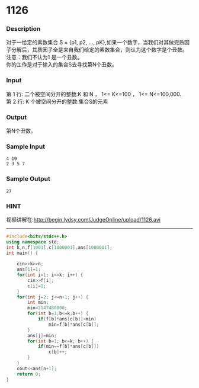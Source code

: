 # 1126
### Description
对于一给定的素数集合 S = {p1, p2, ..., pK},如果一个数字，当我们对其做完质因子分解后，其质因子全是来自我们给定的素数集合，则认为这个数字是个丑数。   
注意：我们不认为1 是一个丑数。    
你的工作是对于输入的集合S去寻找第N个丑数。   
### Input
第 1 行: 二个被空间分开的整数:K 和 N ， 1<= K<=100 ， 1<= N<=100,000.    
第 2 行: K 个被空间分开的整数:集合S的元素  
### Output
第N个丑数。  
### Sample Input
```
4 19
2 3 5 7
```
### Sample Output
```
27
```
### HINT

视频讲解在:http://begin.lydsy.com/JudgeOnline/upload/1126.avi
* * *
```c++
#include<bits/stdc++.h>
using namespace std;
int k,n,f[1001],c[1000001],ans[1000001];
int main() {
 
    cin>>k>>n;
    ans[1]=1;
    for(int i=1; i<=k; i++) {
        cin>>f[i];
        c[i]=1;
    }
    for(int j=2; j<=n+1; j++) {
        int min;
        min=2147480000;
        for(int b=1;b<=k;b++) {
            if(f[b]*ans[c[b]]<min)
                min=f[b]*ans[c[b]];
        }
        ans[j]=min;
        for(int b=1; b<=k; b++) {
            if(min==f[b]*ans[c[b]])
                c[b]++;
        }
    }
    cout<<ans[n+1];
    return 0;
}
```
